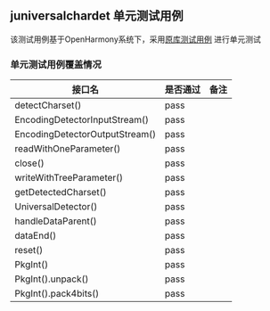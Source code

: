 ## juniversalchardet 单元测试用例

该测试用例基于OpenHarmony系统下，采用[原库测试用例](https://github.com/albfernandez/juniversalchardet/tree/main/src/test/java/org/mozilla/universalchardet) 进行单元测试

### 单元测试用例覆盖情况

| 接口名                           | 是否通过 |备注|
|-------------------------------|---|---|
| detectCharset()               |pass|
| EncodingDetectorInputStream() |pass|
| EncodingDetectorOutputStream() |pass|
| readWithOneParameter()        |pass|
| close()                       |pass|
| writeWithTreeParameter()      |pass|
| getDetectedCharset()          |pass|
| UniversalDetector()           |pass|
| handleDataParent()            |pass|
| dataEnd()                     |pass|
| reset()                       |pass|
| PkgInt()                      |pass|
| PkgInt().unpack()             |pass|
| PkgInt().pack4bits()             |pass|